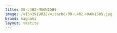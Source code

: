 ```yaml
---
title: 08-L402-MAGN1589
image: /v1543919832/viterbo/08-L402-MAGN1589.jpg
brand: magnani
layout: vestito
---
```

